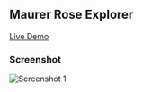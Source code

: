 ## Maurer Rose Explorer

[Live Demo](https://filip26.github.io/maurer-rose-explorer/)

### Screenshot

![Screenshot 1](https://filip26.github.io/maurer-rose-explorer/assets/mres-1.png)


